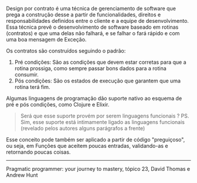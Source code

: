 Design por contrato é uma técnica de gerenciamento de software que prega a construção desse a partir de funcionalidades, direitos e responsabilidades definidos entre o cliente e a equipe de desenvolvimento. Essa técnica prevê o desenvolvimento de software baseado em rotinas (contratos) e que uma delas não falhará, e se falhar o fará rápido e com uma boa mensagem de Exceção.

Os contratos são construídos seguindo o padrão:
1.  Pré condições: São as condições que devem estar corretas para que a rotina prossiga, como sempre passar bons dados para a rotina consumir.
2.  Pós condições: São os estados de execução que garantem que uma rotina terá fim.

Algumas linguagens de programação dão suporte nativo ao esquema de pré e pós condições, como Clojure e Elixir.
>   Será que esse suporte provém por serem linguagens funcionais ?
>   PS. Sim, esse suporte está intimamente ligado as linguagens funcionais (revelado pelos autores alguns parágrafos a frente)

Esse conceito pode também ser aplicado a partir de código "preguiçoso", ou seja, em Funções que aceitem poucas entradas, validando-as e retornando poucas coisas.

---
Pragmatic programmer: your journey to mastery, tópico 23, David Thomas e Andrew Hunt